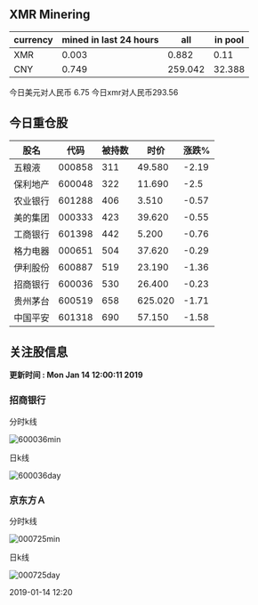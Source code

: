 ## XMR Minering

|currency|mined in last 24 hours|all|in pool|
|---|---|---|---|
|XMR|0.003|0.882|0.11|
|CNY|0.749|259.042|32.388|

今日美元对人民币 6.75	今日xmr对人民币293.56


## 今日重仓股 

|股名|代码|被持数|时价|涨跌%|
|---|---|---|---|---|
|五粮液|000858|311|49.580|-2.19|
|保利地产|600048|322|11.690|-2.5|
|农业银行|601288|406|3.510|-0.57|
|美的集团|000333|423|39.620|-0.55|
|工商银行|601398|442|5.200|-0.76|
|格力电器|000651|504|37.620|-0.29|
|伊利股份|600887|519|23.190|-1.36|
|招商银行|600036|530|26.400|-0.23|
|贵州茅台|600519|658|625.020|-1.71|
|中国平安|601318|690|57.150|-1.58|

## 关注股信息
**更新时间 : Mon Jan 14 12:00:11 2019**
### 招商银行 
分时k线

![600036min](http://image.sinajs.cn/newchart/min/n/sh600036.gif)

日k线

![600036day](http://image.sinajs.cn/newchart/daily/n/sh600036.gif)

### 京东方Ａ 
分时k线

![000725min](http://image.sinajs.cn/newchart/min/n/sz000725.gif)

日k线

![000725day](http://image.sinajs.cn/newchart/daily/n/sz000725.gif)

2019-01-14 12:20